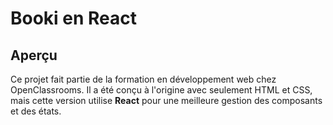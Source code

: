 # Booki en React
## Aperçu
Ce projet fait partie de la formation en développement web chez OpenClassrooms. Il a été conçu à l'origine avec seulement HTML et CSS, mais cette version utilise **React** pour une meilleure gestion des composants et des états.